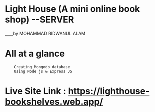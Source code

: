 # Light House (A mini online book shop) --SERVER
____by MOHAMMAD RIDWANUL ALAM

# All at a glance
        Creating Mongodb database
        Using Node js & Express JS

# Live Site Link : https://lighthouse-bookshelves.web.app/ 
